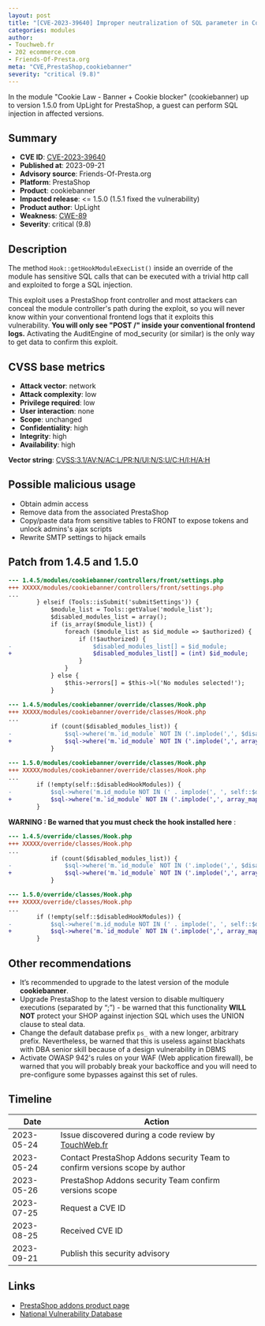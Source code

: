 ```yaml
---
layout: post
title: "[CVE-2023-39640] Improper neutralization of SQL parameter in Cookie Law - Banner + Cookie blocker module for PrestaShop"
categories: modules
author:
- Touchweb.fr
- 202 ecommerce.com
- Friends-Of-Presta.org
meta: "CVE,PrestaShop,cookiebanner"
severity: "critical (9.8)"
---
```


In the module "Cookie Law - Banner + Cookie blocker" (cookiebanner) up to version 1.5.0 from UpLight for PrestaShop, a guest can perform SQL injection in affected versions.

## Summary

* **CVE ID**: [CVE-2023-39640](https://cve.mitre.org/cgi-bin/cvename.cgi?name=CVE-2023-39640)
* **Published at**: 2023-09-21
* **Advisory source**: Friends-Of-Presta.org
* **Platform**: PrestaShop
* **Product**: cookiebanner
* **Impacted release**: <= 1.5.0 (1.5.1 fixed the vulnerability)
* **Product author**: UpLight
* **Weakness**: [CWE-89](https://cwe.mitre.org/data/definitions/89.html)
* **Severity**: critical (9.8)

## Description

The method `Hook::getHookModuleExecList()` inside an override of the module has sensitive SQL calls that can be executed with a trivial http call and exploited to forge a SQL injection.

This exploit uses a PrestaShop front controller and most attackers can conceal the module controller's path during the exploit, so you will never know within your conventional frontend logs that it exploits this vulnerability. **You will only see "POST /" inside your conventional frontend logs.** Activating the AuditEngine of mod_security (or similar) is the only way to get data to confirm this exploit.

## CVSS base metrics

* **Attack vector**: network
* **Attack complexity**: low
* **Privilege required**: low
* **User interaction**: none
* **Scope**: unchanged
* **Confidentiality**: high
* **Integrity**: high
* **Availability**: high

**Vector string**: [CVSS:3.1/AV:N/AC:L/PR:N/UI:N/S:U/C:H/I:H/A:H](https://nvd.nist.gov/vuln-metrics/cvss/v3-calculator?vector=AV:N/AC:L/PR:N/UI:N/S:U/C:H/I:H/A:H)

## Possible malicious usage

* Obtain admin access
* Remove data from the associated PrestaShop
* Copy/paste data from sensitive tables to FRONT to expose tokens and unlock admins's ajax scripts
* Rewrite SMTP settings to hijack emails

## Patch from 1.4.5 and 1.5.0

```diff
--- 1.4.5/modules/cookiebanner/controllers/front/settings.php
+++ XXXXX/modules/cookiebanner/controllers/front/settings.php
...
        } elseif (Tools::isSubmit('submitSettings')) {
            $module_list = Tools::getValue('module_list');
            $disabled_modules_list = array();
            if (is_array($module_list)) {
                foreach ($module_list as $id_module => $authorized) {
                    if (!$authorized) {
-                       $disabled_modules_list[] = $id_module;
+                       $disabled_modules_list[] = (int) $id_module;
                    }
                }
            } else {
                $this->errors[] = $this->l('No modules selected!');
            }
```

```diff
--- 1.4.5/modules/cookiebanner/override/classes/Hook.php
+++ XXXXX/modules/cookiebanner/override/classes/Hook.php
...
            if (count($disabled_modules_list)) {
-               $sql->where('m.`id_module` NOT IN ('.implode(',', $disabled_modules_list).')');
+               $sql->where('m.`id_module` NOT IN ('.implode(',', array_map('intval', $disabled_modules_list)).')');
            }
```


```diff
--- 1.5.0/modules/cookiebanner/override/classes/Hook.php
+++ XXXXX/modules/cookiebanner/override/classes/Hook.php
...
        if (!empty(self::$disabledHookModules)) {
-           $sql->where('m.id_module NOT IN (' . implode(', ', self::$disabledHookModules) . ')');
+           $sql->where('m.`id_module` NOT IN ('.implode(',', array_map('intval', self::$disabledHookModules)).')');
        }
```

**WARNING : Be warned that you must check the hook installed here** :

```diff
--- 1.4.5/override/classes/Hook.php
+++ XXXXX/override/classes/Hook.php
...
            if (count($disabled_modules_list)) {
-               $sql->where('m.`id_module` NOT IN ('.implode(',', $disabled_modules_list).')');
+               $sql->where('m.`id_module` NOT IN ('.implode(',', array_map('intval', $disabled_modules_list)).')');
            }
```

```diff
--- 1.5.0/override/classes/Hook.php
+++ XXXXX/override/classes/Hook.php
...
        if (!empty(self::$disabledHookModules)) {
-           $sql->where('m.id_module NOT IN (' . implode(', ', self::$disabledHookModules) . ')');
+           $sql->where('m.`id_module` NOT IN ('.implode(',', array_map('intval', self::$disabledHookModules)).')');
        }
```

## Other recommendations

* It’s recommended to upgrade to the latest version of the module **cookiebanner**.
* Upgrade PrestaShop to the latest version to disable multiquery executions (separated by “;”) - be warned that this functionality **WILL NOT** protect your SHOP against injection SQL which uses the UNION clause to steal data.
* Change the default database prefix `ps_` with a new longer, arbitrary prefix. Nevertheless, be warned that this is useless against blackhats with DBA senior skill because of a design vulnerability in DBMS
* Activate OWASP 942's rules on your WAF (Web application firewall), be warned that you will probably break your backoffice and you will need to pre-configure some bypasses against this set of rules.


## Timeline

| Date | Action |
|--|--|
| 2023-05-24 | Issue discovered during a code review by [TouchWeb.fr](https://www.touchweb.fr) |
| 2023-05-24 | Contact PrestaShop Addons security Team to confirm versions scope by author |
| 2023-05-26 | PrestaShop Addons security Team confirm versions scope |
| 2023-07-25 | Request a CVE ID |
| 2023-08-25 | Received CVE ID |
| 2023-09-21 | Publish this security advisory |


## Links

* [PrestaShop addons product page](https://addons.prestashop.com/fr/legislation/15954-cookie-law-blocage-des-cookies-banniere.html)
* [National Vulnerability Database](https://nvd.nist.gov/vuln/detail/CVE-WAITING)

